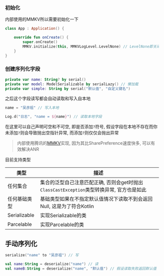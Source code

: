 ### 初始化

内部使用的MMKV所以需要初始化一下

```kotlin
class App : Application() {

    override fun onCreate() {
        super.onCreate()
        MMKV.initialize(this, MMKVLogLevel.LevelNone) // LevelNone即关闭日志
    }
}
```

### 创建序列化字段

```kotlin
private var name: String? by serial()
private var model: ModelSerializable by serialLazy() // 懒加载
private var simple: String by serial("默认值", "自定义键名")
```

之后这个字段读写都会自动读取和写入自本地

```kotlin
name = "吴彦祖" // 写入本地

Log.d("日志", "name = ${name}") // 读取本地字段
```

在这里可以自己声明可空和不可空, 即是否添加`?`符号, 假设字段在本地不存在而你未添加`?`则会导致抛出空指针异常, 而添加`?`则仅仅会抛出异常

> 内部使用腾讯的[MMKV](https://github.com/Tencent/MMKV)实现, 因为其比SharePreference速度快多, 可以有效解决ANR

目前支持类型

| 类型 | 描述 |
|-|-|
| 任何集合 | 集合的泛型自己注意匹配正确, 否则会get时抛出`ClassCastException`类型转换异常, 官方也是如此 |
| 任何基础类型 | 基础类型如果在不指定默认值情况下读取不到会返回Null, 这是为了符合Kotlin |
| Serializable | 实现Serializable的类 |
| Parcelable |  实现Parcelable的类 |

## 手动序列化

```kotlin
serialize("name" to "吴彦祖") // 写

val name:String = deserialize("name") // 读
val nameB:String = deserialize("name", "默认值") // 假设读取失败返回默认值
```